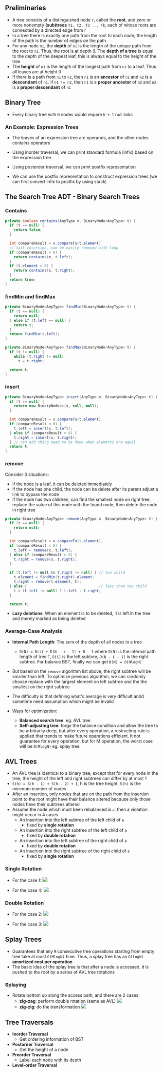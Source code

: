 ## Preliminaries

- A tree consists of a distinguished node `r`, called the **root**, and zero or more nonempty **(sub)trees** `T1, T2, T3 ... Tk`, each of whose roots are connected by a directed edge from r
- In a tree there is exactly one path from the root to each node, the length of the path is the number of edges on the path
- For any node `ni`, the **depth** of `ni` is the length of the unique path from the root to `ni`. Thus, the root is at depth 0. The **depth of a tree** is equal to the depth of the deepest leaf, this is always equal to the height of the tree
- The **height** of `ni` is the length of the longest path from `ni` to a leaf. Thus all leaves are at height 0
- If there is a path from `n1` to `n2`, then `n1` is an **ancestor** of `n2` and `n2` is a **descendant** of `n1`. If `n1 != n2`, then `n1` is a **proper ancestor** of `n2` and `n2` is a **proper descendant** of `n1`

## Binary Tree

- Every binary tree with `N` nodes would require `N + 1` null links

### An Example: Expression Trees

- The leaves of an expression tree are operands, and the other nodes contains operators
- Using inorder traversal, we can print standard formula (infix) based on the expression tree
- Using postorder traversal, we can print postfix representation

- We can use the postfix representation to construct expression trees (we can first convert infix to postfix by using stack)

## The Search Tree ADT - Binary Search Trees

### Contains

```java
private boolean contains(AnyType x, BinaryNode<AnyType> t) {
  if (t == null) {
    return false;
  }

  int compareResult = x.compareTo(t.element)
  // tail recursion, can be easily removed with loop
  if (compareResult < 0) {
    return contains(x, t.left); 
  }
  if (t.element > 0) {
    return contains(x, t.right);
  }
  return true;
}
```

### findMin and findMax

```java
private BinaryNode<AnyType> findMin(BinaryNode<AnyType> t) {
  if (t == null) {
    return null;
  } else if (t.left == null) {
    return t;
  }
  return findMin(t.left);
}

private BinaryNode<AnyType> findMax(BinaryNode<AnyType> t) {
  if (t != null) {
    while (t.right != null)
      t = t.right;

  return t;
}
```

### insert

```java
private BinaryNode<AnyType> insert(AnyType x, BinaryNode<AnyType> t) {
  if (t == null) {
    return new BinaryNode<>(x, null, null);
  }

  int compareResult = x.compareTo(t.element);
  if (compareResult < 0) {
    t.left = insert(x, t.left);
  } else if (compareResult > 0) {
    t.right = insert(x, t.right);
  } // can add thing need to be done when elements are equal
  return t;
}
```

### remove

Consider 3 situations:

- If the node is a leaf, it can be deleted immediately
- If the node has one child, the node can be delete after its parent adjust a link to bypass the node
- If the node has two children, can find the smallest node on right tree, replace the value of this node with the found node, then delete the node in right tree

```java
private BinaryNode<AnyType> remove(AnyType x, BinaryNode<AnyType> t) {
  if (t == null) {
    return null;
  }

  int compareResult = x.compareTo(t.element);
  if (compareResult < 0) {
    t.left = remove(x, t.left);
  } else if (compareResult > 0) {
    t.right = remove(x, t.right);
  }

  if (t.left != null && t.right != null) { // two child
    t.element = findMin(t.right).element;
    t.right = remove(t.element, t);
  } else {                                 // less than two child
    t = (t.left != null) ? t.left : t.right;
  }

  return t;
```

- **Lazy deletions**: When an element is to be deleted, it is left in the tree and merely marked as being deleted

### Average-Case Analysis

- **Internal Path Length**: The sum of the depth of all nodes in a tree
  - `D(N) = D(i) + D(N - i - 1) + N - 1` where `D(N)` is the internal path length of tree `T`, `D(i)` is the left subtree, `D(N - i - 1)` is the right subtree. For balance BST, finally we can get `D(N) = O(NlogN)`
- But based on the `remove` algorithm list above, the right subtree will be smaller than left. To optimize previous algorithm, we can randomly choose replace with the largest element on left subtree and the the smallest on the right subtree
- The difficulty is that defining what's average is very difficult andd sometime need assumption which might be invalid

- Ways for optimization:
  - **Balanced search tree**: eg. AVL tree
  - **Self-adjusting tree**: forgo the balance condition and allow the tree to be arbitrarily deep, but after every operation, a restructing rule is applied that trends to make future operations efficient. It not guarantee for every operation, but for M operation, the worst case will be `O(MlogN)` eg. splay tree

## AVL Trees

- An AVL tree is identical to a binary tree, except that for every node in the tree, the height of the left and right subtrees can differ by at most 1
- `S(h) = S(h - 1) + S(h - 2) + 1`, h is the tree height, `S(h)` is the minimum number of nodes
- After an insertion, only nodes that are on the path from the insertion point to the root might have their balance altered because only those nodes have their subtrees altered
- Assume the node which must been rebalanced is `a`, then a violation might occur in 4 cases
  - An insertion into the left subtree of the left child of `a`
    - fixed by **single rotation**
  - An insertion into the right subtree of the left child of `a`
    - fixed by **double rotation**
  - An insertion into the left subtree of the right child of `a`
    - fixed by **double rotation**
  - An insertion into the right subtree of the right child of `a`
    - fixed by **single rotation**

### Single Rotation

- For the case 1:
![](./Screen%20Shot%202023-07-27%20at%2010.04.09%20AM.png)

- For the case 4:
![](./Screen%20Shot%202023-07-27%20at%2010.05.07%20AM.png)

### Double Rotation

- For the case 2:
![](./Screen%20Shot%202023-07-27%20at%2010.17.58%20AM.png)

- For the case 3:
![](./Screen%20Shot%202023-07-27%20at%2010.18.26%20AM.png)


## Splay Trees

- Guarantees that any `M` consecutive tree operations starting from empty tree take at most `O(MlogN)` time. Thus, a splay tree has an `O(logN)` **amortized cost per operation**
- The basic idea of the splay tree is that after a node is accessed, it is pushed to the root by a series of AVL tree rotations

### Splaying

- Rotate bottom up along the access path, and there are 2 cases:
  - **zig-zag**: perform double rotation (same as AVL)
    ![](./Screen%20Shot%202023-07-29%20at%209.04.12%20AM.png)
  - **zig-zig**: do the transformation
    ![](./Screen%20Shot%202023-07-29%20at%209.04.26%20AM.png)


## Tree Traversals

- **Inorder Traversal**
  - Get ordering information of BST
- **Postorder Traversal**
  - Get the height of a node
- **Preorder Traversal**
  - Label each node with its depth
- **Level-order Traversal**
